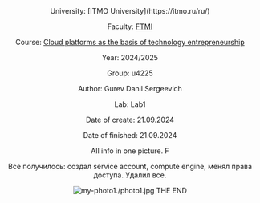 
<div align="center">
University: [ITMO University](https://itmo.ru/ru/)

Faculty: [FTMI](https://ftmi.itmo.ru/)

Course: [Cloud platforms as the basis of technology entrepreneurship](https://itmo-ict-faculty.github.io/cloud-platforms-as-the-basis-of-technology-entrepreneurship/) 

Year: 2024/2025

Group: u4225

Author: Gurev Danil Sergeevich

Lab: Lab1

Date of create: 21.09.2024

Date of finished: 21.09.2024

All info in one picture. F

Все получилось: создал service account, compute engine, менял права доступа. Удалил все.

![my-photo1./photo1.jpg](/lab1/pic1.png)
THE END
</div>
